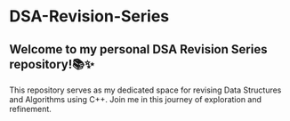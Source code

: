 # DSA-Revision-Series

## Welcome to my personal DSA Revision Series repository!📚✨

This repository serves as my dedicated space for revising Data Structures and Algorithms using C++.
Join me in this journey of exploration and refinement.
